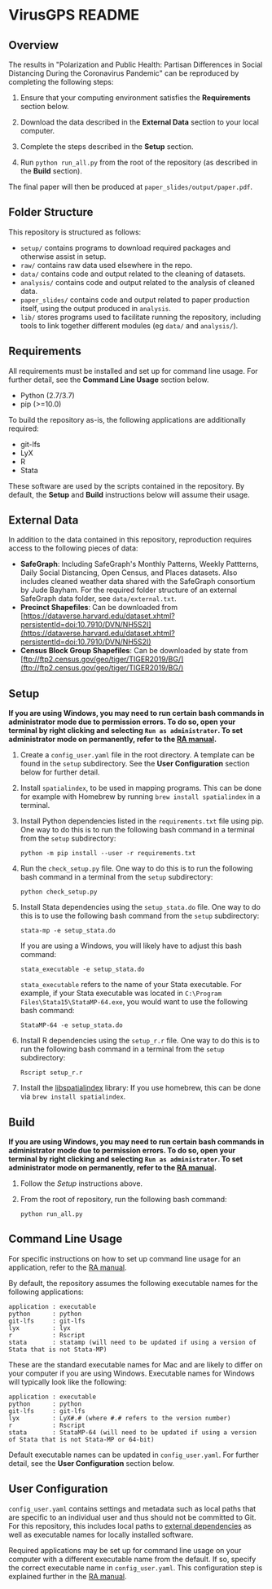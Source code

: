 # VirusGPS README

## Overview
The results in "Polarization and Public Health: Partisan Differences in Social Distancing During the Coronavirus Pandemic" can be reproduced by completing the following steps:

1. Ensure that your computing environment satisfies the **Requirements** section below.

2. Download the data described in the **External Data** section to your local computer.

3. Complete the steps described in the **Setup** section.

4. Run ```python run_all.py``` from the root of the repository (as described in the **Build** section).

The final paper will then be produced at `paper_slides/output/paper.pdf`.

## Folder Structure
This repository is structured as follows:

* `setup/` contains programs to download required packages and otherwise assist in setup.
* `raw/` contains raw data used elsewhere in the repo.
* `data/` contains code and output related to the cleaning of datasets.
* `analysis/` contains code and output related to the analysis of cleaned data.
* `paper_slides/` contains code and output related to paper production itself, using the output produced in `analysis`.
* `lib/` stores programs used to facilitate running the repository, including tools to link together different modules (eg `data/` and `analysis/`).

## Requirements
All requirements must be installed and set up for command line usage. For further detail, see the **Command Line Usage** section below.

* Python (2.7/3.7)
* pip (>=10.0)

To build the repository as-is, the following applications are additionally required:

* git-lfs
* LyX
* R
* Stata

These software are used by the scripts contained in the repository. By default, the **Setup** and **Build** instructions below will assume their usage.

## External Data
In addition to the data contained in this repository, reproduction requires access to the following pieces of data:
* **SafeGraph**: Including SafeGraph's Monthly Patterns, Weekly Pattterns, Daily Social Distancing, Open Census, and Places datasets. Also includes cleaned weather data shared with the SafeGraph consortium by Jude Bayham. For the required folder structure of an external SafeGraph data folder, see `data/external.txt`.
* **Precinct Shapefiles**: Can be downloaded from [https://dataverse.harvard.edu/dataset.xhtml?persistentId=doi:10.7910/DVN/NH5S2I](https://dataverse.harvard.edu/dataset.xhtml?persistentId=doi:10.7910/DVN/NH5S2I)
* **Census Block Group Shapefiles**: Can be downloaded by state from [ftp://ftp2.census.gov/geo/tiger/TIGER2019/BG/](ftp://ftp2.census.gov/geo/tiger/TIGER2019/BG/)

## Setup
**If you are using Windows, you may need to run certain bash commands in administrator mode due to permission errors. To do so, open your terminal by right clicking and selecting `Run as administrator`. To set administrator mode on permanently, refer to the [RA manual](https://github.com/gentzkow/template/wiki/Repository-Usage#Administrator-Mode).**

1. Create a `config_user.yaml` file in the root directory. A template can be found in the `setup` subdirectory. See the **User Configuration** section below for further detail.

2. Install `spatialindex`, to be used in mapping programs. This can be done for example with Homebrew by running `brew install spatialindex` in a terminal. 

3. Install Python dependencies listed in the `requirements.txt` file using pip. One way to do this is to run the following bash command in a terminal from the `setup` subdirectory:
   ```
   python -m pip install --user -r requirements.txt
   ```

4. Run the `check_setup.py` file. One way to do this is to run the following bash command in a terminal from the `setup` subdirectory:
   ```
   python check_setup.py
   ```

5. Install Stata dependencies using the `setup_stata.do` file. One way to do this is to use the following bash command from the `setup` subdirectory:
   ```
   stata-mp -e setup_stata.do
   ```

   If you are using a Windows, you will likely have to adjust this bash command:
   ```
   stata_executable -e setup_stata.do
   ```

   `stata_executable` refers to the name of your Stata executable. For example, if your Stata executable was located in `C:\Program Files\Stata15\StataMP-64.exe`, you would want to use the following bash command:

   ```
   StataMP-64 -e setup_stata.do
   ```

6. Install R dependencies using the `setup_r.r` file. One way to do this is to run the following bash command in a terminal from the `setup` subdirectory:
   ```
   Rscript setup_r.r
   ```
   
7. Install the [libspatialindex](https://libspatialindex.org/) library: If you use homebrew, this can be done via `brew install spatialindex`.


## Build
**If you are using Windows, you may need to run certain bash commands in administrator mode due to permission errors. To do so, open your terminal by right clicking and selecting `Run as administrator`. To set administrator mode on permanently, refer to the [RA manual](https://github.com/gentzkow/template/wiki/Repository-Usage#Administrator-Mode).**

1. Follow the *Setup* instructions above.

2. From the root of repository, run the following bash command:
   ```
   python run_all.py
   ```

## Command Line Usage

For specific instructions on how to set up command line usage for an application, refer to the [RA manual](https://github.com/gentzkow/template/wiki/Command-Line-Usage).

By default, the repository assumes the following executable names for the following applications:

```
application : executable
python      : python
git-lfs     : git-lfs
lyx         : lyx
r           : Rscript
stata       : statamp (will need to be updated if using a version of Stata that is not Stata-MP)
```

These are the standard executable names for Mac and are likely to differ on your computer if you are using Windows. Executable names for Windows will typically look like the following:

```
application : executable
python      : python
git-lfs     : git-lfs
lyx         : LyX#.# (where #.# refers to the version number)
r           : Rscript
stata       : StataMP-64 (will need to be updated if using a version of Stata that is not Stata-MP or 64-bit)
```

Default executable names can be updated in `config_user.yaml`. For further detail, see the **User Configuration** section below.

## User Configuration
`config_user.yaml` contains settings and metadata such as local paths that are specific to an individual user and thus should not be committed to Git. For this repository, this includes local paths to [external dependencies](https://github.com/gentzkow/template/wiki/External-Dependencies) as well as executable names for locally installed software.

Required applications may be set up for command line usage on your computer with a different executable name from the default. If so, specify the correct executable name in `config_user.yaml`. This configuration step is explained further in the [RA manual](https://github.com/gentzkow/template/wiki/Repository-Structure#Configuration-Files).